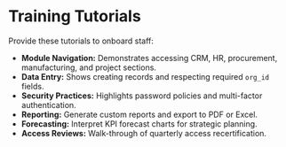 # Training Tutorials

Provide these tutorials to onboard staff:

- **Module Navigation:** Demonstrates accessing CRM, HR, procurement, manufacturing, and project sections.
- **Data Entry:** Shows creating records and respecting required `org_id` fields.
- **Security Practices:** Highlights password policies and multi-factor authentication.
- **Reporting:** Generate custom reports and export to PDF or Excel.
- **Forecasting:** Interpret KPI forecast charts for strategic planning.
- **Access Reviews:** Walk-through of quarterly access recertification.

